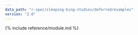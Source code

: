 ```yaml
---
data_path: "r-spec/sleeping-king-studios/deferred/examples"
version: "2.8"
---
```


{% include reference/module.md %}
